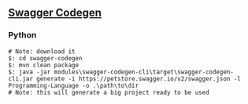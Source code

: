 ## [Swagger Codegen](https://github.com/swagger-api/swagger-codegen)

### Python

```
# Note: download it
$: cd swagger-codegen
$: mvn clean package
$: java -jar modules\swagger-codegen-cli\target\swagger-codegen-cli.jar generate -i https://petstore.swagger.io/v2/swagger.json -l Programming-Language -o .\path\to\dir
# Note: this will generate a big project ready to be used
```
